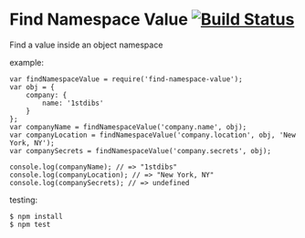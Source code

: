 # Find Namespace Value [![Build Status](https://travis-ci.org/1stdibs/find-namespace-value.svg?branch=master)](https://travis-ci.org/1stdibs/find-namespace-value)


Find a value inside an object namespace

example:

    var findNamespaceValue = require('find-namespace-value');
    var obj = {
        company: {
            name: '1stdibs'
        }
    };
    var companyName = findNamespaceValue('company.name', obj);
    var companyLocation = findNamespaceValue('company.location', obj, 'New York, NY');
    var companySecrets = findNamespaceValue('company.secrets', obj);
    
    console.log(companyName); // => "1stdibs"
    console.log(companyLocation); // => "New York, NY"
    console.log(companySecrets); // => undefined

testing:

    $ npm install
    $ npm test

